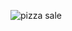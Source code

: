 ![pizza sale](https://github.com/CharuDev/pizza-dashboard/assets/100310664/8609c83a-8a71-47a1-b63f-f1509ac2c2e9)
